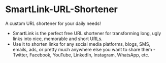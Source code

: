 # SmartLink-URL-Shortener
A custom URL shortener for your daily needs!

- SmartLink is the perfect free URL shortener for transforming long, ugly links into nice, memorable and short URLs. 
- Use it to shorten links for any social media platforms, blogs, SMS, emails, ads, or pretty much anywhere else you want to share them - Twitter, Facebook, YouTube, LinkedIn, Instagram, WhatsApp, etc.
